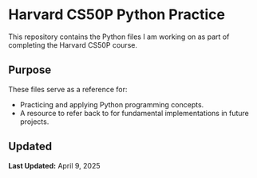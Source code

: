 # Harvard CS50P Python Practice

This repository contains the Python files I am working on as part of completing the Harvard CS50P course.

## Purpose
These files serve as a reference for:
- Practicing and applying Python programming concepts.
- A resource to refer back to for fundamental implementations in future projects.

## Updated
**Last Updated:** April 9, 2025
